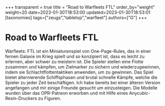 +++
transparent = true
title = "Road to Warfleets FTL"
order_by="weight"
weight=20
date=2023-01-30T18:53:00
updated=2023-01-30T18:53:01
[taxonomies]
tags=["zeugs","tabletop","warfleet"]
authors=["G"]
+++

# Road to Warfleets FTL

Warfleets: FTL ist ein Miniaturenspiel von One-Page-Rules, das in einer fernen Galaxie im Krieg spielt und so konzipiert ist, dass es leicht zu erlernen, aber schwer zu meistern ist.
Die Spieler stellen eine Flotte zusammen und kämpfen, um Zielmarker zu sichern und wiederzugewinnen, indem sie Schlachtflottentaktiken anwenden, um zu gewinnen. Das Spiel bietet alternierende Schiffsphasen und brutal schnelle Kämpfe, welche die Spieler zu jeder Zeit beschäftigen.
Ich habe bereits bei einer älteren Version angefangen und mir einige Freunde gesucht um einzusteigen. Die Modelle wurden über das OPR-Patreon erworben und mit Hilfe eines Anycubic-Resin-Druckers zu Figuren.

<!-- more -->
